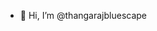 - 👋 Hi, I’m @thangarajbluescape
<!---
thangarajbluescape/thangarajbluescape is a ✨ special ✨ repository because its `README.md` (this file) appears on your GitHub profile.
You can click the Preview link to take a look at your changes.
--->
